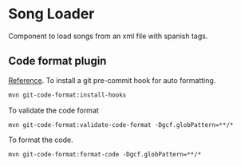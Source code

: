 # Song Loader

Component to load songs from an xml file with spanish tags.

## Code format plugin

[Reference]. To install a git pre-commit hook for auto formatting.

```sh
mvn git-code-format:install-hooks
```

To validate the code format

```
mvn git-code-format:validate-code-format -Dgcf.globPattern=**/*
```

To format the code.

```
mvn git-code-format:format-code -Dgcf.globPattern=**/*
```

[Reference]: https://github.com/Cosium/git-code-format-maven-plugin
